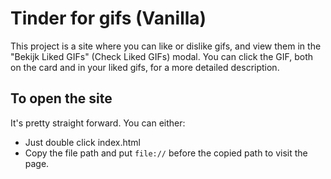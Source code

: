 # Tinder for gifs (Vanilla)
This project is a site where you can like or dislike gifs, and view them in the "Bekijk Liked GIFs" (Check Liked GIFs) modal. You can click the GIF, both on the card and in your liked gifs, for a more detailed description.

## To open the site
It's pretty straight forward. You can either:
- Just double click index.html 
- Copy the file path and put ```file://``` before the copied path to visit the page.
